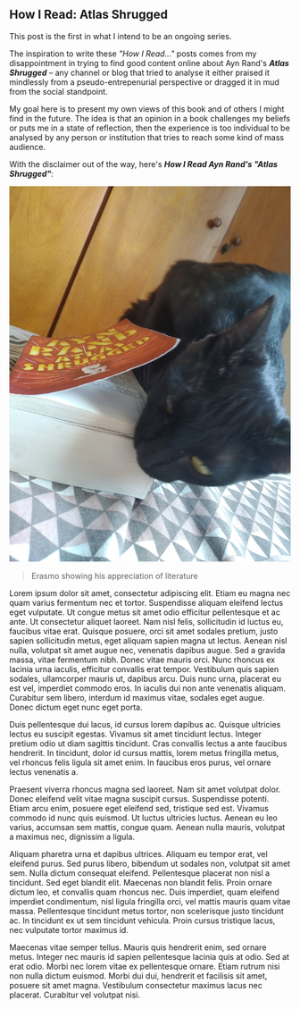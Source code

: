 ## How I Read: Atlas Shrugged

This post is the first in what I intend to be an ongoing series.

The inspiration to write these *"How I Read..."* posts comes from my disappointment in trying to find good content online about Ayn Rand's ***Atlas Shrugged*** – any channel or blog that tried to analyse it either praised it mindlessly from a pseudo-entrepenurial perspective or dragged it in mud from the social standpoint.

My goal here is to present my own views of this book and of others I might find in the future. The idea is that an opinion in a book challenges my beliefs or puts me in a state of reflection, then the experience is too individual to be analysed by any person or institution that tries to reach some kind of mass audience.

With the disclaimer out of the way, here's ***How I Read Ayn Rand's "Atlas Shrugged"***:

![Ayn Rand's Atlas Shrugged](../assets/images/202005/ayn-rand-atlas-shrugged.jpg)
>Erasmo showing his appreciation of literature

Lorem ipsum dolor sit amet, consectetur adipiscing elit. Etiam eu magna nec quam varius fermentum nec et tortor. Suspendisse aliquam eleifend lectus eget vulputate. Ut congue metus sit amet odio efficitur pellentesque et ac ante. Ut consectetur aliquet laoreet. Nam nisl felis, sollicitudin id luctus eu, faucibus vitae erat. Quisque posuere, orci sit amet sodales pretium, justo sapien sollicitudin metus, eget aliquam sapien magna ut lectus. Aenean nisl nulla, volutpat sit amet augue nec, venenatis dapibus augue. Sed a gravida massa, vitae fermentum nibh. Donec vitae mauris orci. Nunc rhoncus ex lacinia urna iaculis, efficitur convallis erat tempor. Vestibulum quis sapien sodales, ullamcorper mauris ut, dapibus arcu. Duis nunc urna, placerat eu est vel, imperdiet commodo eros. In iaculis dui non ante venenatis aliquam. Curabitur sem libero, interdum id maximus vitae, sodales eget augue. Donec dictum eget nunc eget porta.

Duis pellentesque dui lacus, id cursus lorem dapibus ac. Quisque ultricies lectus eu suscipit egestas. Vivamus sit amet tincidunt lectus. Integer pretium odio ut diam sagittis tincidunt. Cras convallis lectus a ante faucibus hendrerit. In tincidunt, dolor id cursus mattis, lorem metus fringilla metus, vel rhoncus felis ligula sit amet enim. In faucibus eros purus, vel ornare lectus venenatis a.

Praesent viverra rhoncus magna sed laoreet. Nam sit amet volutpat dolor. Donec eleifend velit vitae magna suscipit cursus. Suspendisse potenti. Etiam arcu enim, posuere eget eleifend sed, tristique sed est. Vivamus commodo id nunc quis euismod. Ut luctus ultricies luctus. Aenean eu leo varius, accumsan sem mattis, congue quam. Aenean nulla mauris, volutpat a maximus nec, dignissim a ligula.

Aliquam pharetra urna et dapibus ultrices. Aliquam eu tempor erat, vel eleifend purus. Sed purus libero, bibendum ut sodales non, volutpat sit amet sem. Nulla dictum consequat eleifend. Pellentesque placerat non nisl a tincidunt. Sed eget blandit elit. Maecenas non blandit felis. Proin ornare dictum leo, et convallis quam rhoncus nec. Duis imperdiet, quam eleifend imperdiet condimentum, nisl ligula fringilla orci, vel mattis mauris quam vitae massa. Pellentesque tincidunt metus tortor, non scelerisque justo tincidunt ac. In tincidunt ex ut sem tincidunt vehicula. Proin cursus tristique lacus, nec vulputate tortor maximus id.

Maecenas vitae semper tellus. Mauris quis hendrerit enim, sed ornare metus. Integer nec mauris id sapien pellentesque lacinia quis at odio. Sed at erat odio. Morbi nec lorem vitae ex pellentesque ornare. Etiam rutrum nisi non nulla dictum euismod. Morbi dui dui, hendrerit et facilisis sit amet, posuere sit amet magna. Vestibulum consectetur maximus lacus nec placerat. Curabitur vel volutpat nisi.